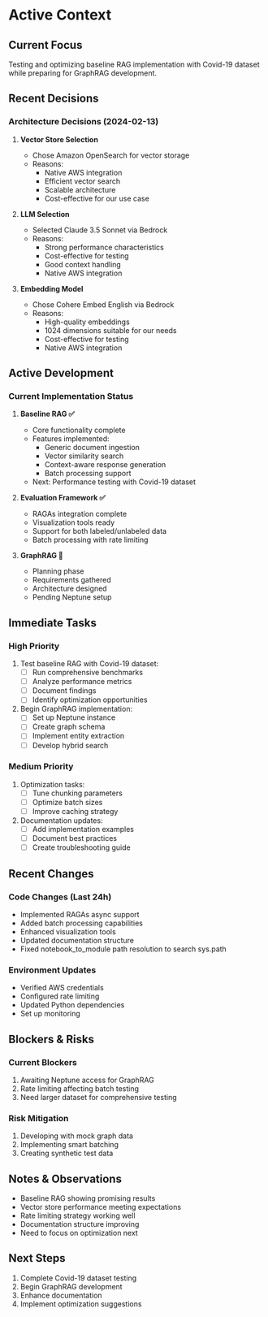 # Active Context

## Current Focus
Testing and optimizing baseline RAG implementation with Covid-19 dataset while preparing for GraphRAG development.

## Recent Decisions

### Architecture Decisions (2024-02-13)
1. **Vector Store Selection**
   - Chose Amazon OpenSearch for vector storage
   - Reasons:
     - Native AWS integration
     - Efficient vector search
     - Scalable architecture
     - Cost-effective for our use case

2. **LLM Selection**
   - Selected Claude 3.5 Sonnet via Bedrock
   - Reasons:
     - Strong performance characteristics
     - Cost-effective for testing
     - Good context handling
     - Native AWS integration

3. **Embedding Model**
   - Chose Cohere Embed English via Bedrock
   - Reasons:
     - High-quality embeddings
     - 1024 dimensions suitable for our needs
     - Cost-effective for testing
     - Native AWS integration

## Active Development

### Current Implementation Status
1. **Baseline RAG ✅**
   - Core functionality complete
   - Features implemented:
     - Generic document ingestion
     - Vector similarity search
     - Context-aware response generation
     - Batch processing support
   - Next: Performance testing with Covid-19 dataset

2. **Evaluation Framework ✅**
   - RAGAs integration complete
   - Visualization tools ready
   - Support for both labeled/unlabeled data
   - Batch processing with rate limiting

3. **GraphRAG 🚧**
   - Planning phase
   - Requirements gathered
   - Architecture designed
   - Pending Neptune setup

## Immediate Tasks

### High Priority
1. Test baseline RAG with Covid-19 dataset:
   - [ ] Run comprehensive benchmarks
   - [ ] Analyze performance metrics
   - [ ] Document findings
   - [ ] Identify optimization opportunities

2. Begin GraphRAG implementation:
   - [ ] Set up Neptune instance
   - [ ] Create graph schema
   - [ ] Implement entity extraction
   - [ ] Develop hybrid search

### Medium Priority
1. Optimization tasks:
   - [ ] Tune chunking parameters
   - [ ] Optimize batch sizes
   - [ ] Improve caching strategy

2. Documentation updates:
   - [ ] Add implementation examples
   - [ ] Document best practices
   - [ ] Create troubleshooting guide

## Recent Changes

### Code Changes (Last 24h)
- Implemented RAGAs async support
- Added batch processing capabilities
- Enhanced visualization tools
- Updated documentation structure
- Fixed notebook_to_module path resolution to search sys.path

### Environment Updates
- Verified AWS credentials
- Configured rate limiting
- Updated Python dependencies
- Set up monitoring

## Blockers & Risks

### Current Blockers
1. Awaiting Neptune access for GraphRAG
2. Rate limiting affecting batch testing
3. Need larger dataset for comprehensive testing

### Risk Mitigation
1. Developing with mock graph data
2. Implementing smart batching
3. Creating synthetic test data

## Notes & Observations
- Baseline RAG showing promising results
- Vector store performance meeting expectations
- Rate limiting strategy working well
- Documentation structure improving
- Need to focus on optimization next

## Next Steps
1. Complete Covid-19 dataset testing
2. Begin GraphRAG development
3. Enhance documentation
4. Implement optimization suggestions
